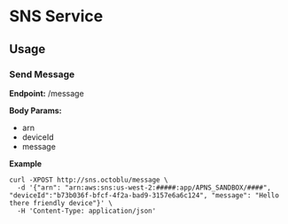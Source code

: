 # SNS Service

## Usage

### Send Message

**Endpoint:** /message

**Body Params:**
  - arn
  - deviceId
  - message

**Example**

````
curl -XPOST http://sns.octoblu/message \
  -d '{"arn": "arn:aws:sns:us-west-2:#####:app/APNS_SANDBOX/####", "deviceId":"b73b036f-bfcf-4f2a-bad9-3157e6a6c124", "message": "Hello there friendly device"}' \
  -H 'Content-Type: application/json'
````
